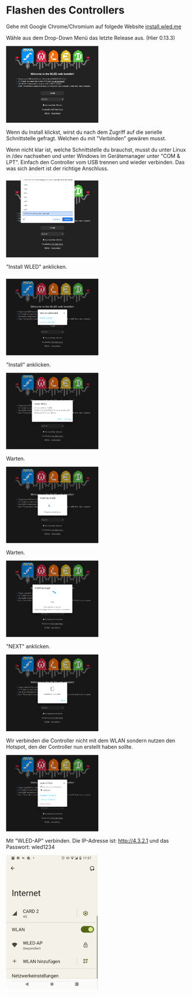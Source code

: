 # Flashen des Controllers

Gehe mit Google Chrome/Chromium auf folgede Website  [install.wled.me](https://install.wled.me/) 

Wähle aus dem Drop-Down Menü das letzte Release aus. (Hier 0.13.3)

<img src="Bilder/Screenshot_20230205_175032.png" width=50% height=50%>

Wenn du Install klickst, wirst du nach dem Zugriff auf die serielle Schnittstelle gefragt. Welchen du mit "Verbinden" gewären musst.

Wenn nicht klar ist, welche Schnittstelle du brauchst, musst du unter Linux in /dev nachsehen und unter Windows im Gerätemanager unter "COM & LPT". Einfach den Controller vom USB trennen und wieder verbinden. Das was sich ändert ist der richtige Anschluss.

<img src="Bilder/Screenshot_20230205_175330.png" width=50% height=50%>

"Install WLED" anklicken. 

<img src="Bilder/Screenshot_20230205_175405.png" width=50% height=50%>

"Install" anklicken.

<img src="Bilder/Screenshot_20230205_175422.png" width=50% height=50%>

Warten.

<img src="Bilder/Screenshot_20230205_175432.png" width=50% height=50%>

Warten.

<img src="Bilder/Screenshot_20230205_175450.png" width=50% height=50%>

"NEXT" anklicken.

<img src="Bilder/Screenshot_20230205_175527.png" width=50% height=50%>

Wir verbinden die Controller nicht mit dem WLAN sondern nutzen den Hotspot, den der Controller nun erstellt haben sollte.

<img src="Bilder/Screenshot_20230205_175613.png" width=50% height=50%>

Mit "WLED-AP" verbinden. Die IP-Adresse ist: http://4.3.2.1 und das Passwort: wled1234

<img src="Bilder/rn_image_picker_lib_temp_760eca95-e291-4936-8e5b-f6012a3cc8de.png" width=50% height=50%>



 
